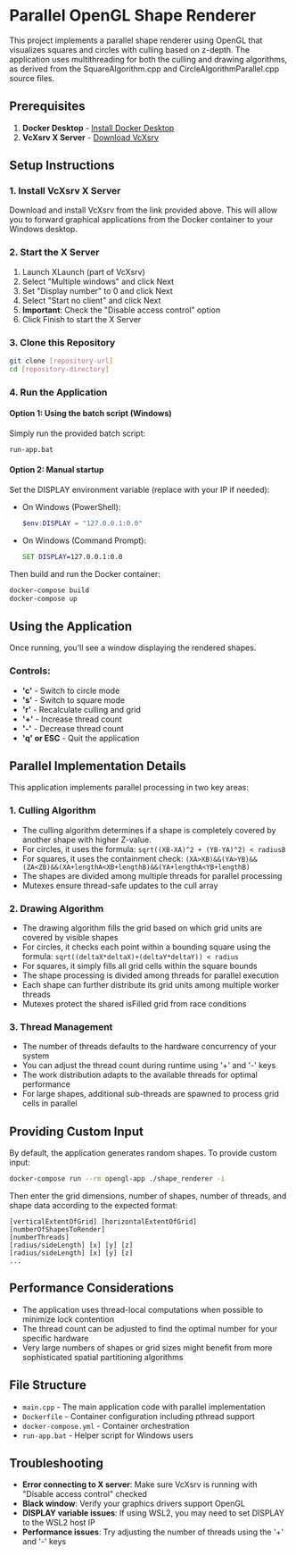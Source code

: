 # Parallel OpenGL Shape Renderer

This project implements a parallel shape renderer using OpenGL that visualizes squares and circles with culling based on z-depth. The application uses multithreading for both the culling and drawing algorithms, as derived from the SquareAlgorithm.cpp and CircleAlgorithmParallel.cpp source files.

## Prerequisites

1. **Docker Desktop** - [Install Docker Desktop](https://www.docker.com/products/docker-desktop/)
2. **VcXsrv X Server** - [Download VcXsrv](https://sourceforge.net/projects/vcxsrv/)

## Setup Instructions

### 1. Install VcXsrv X Server

Download and install VcXsrv from the link provided above. This will allow you to forward graphical applications from the Docker container to your Windows desktop.

### 2. Start the X Server

1. Launch XLaunch (part of VcXsrv)
2. Select "Multiple windows" and click Next
3. Set "Display number" to 0 and click Next
4. Select "Start no client" and click Next
5. **Important**: Check the "Disable access control" option
6. Click Finish to start the X Server

### 3. Clone this Repository

```bash
git clone [repository-url]
cd [repository-directory]
```

### 4. Run the Application

#### Option 1: Using the batch script (Windows)

Simply run the provided batch script:

```bash
run-app.bat
```

#### Option 2: Manual startup

Set the DISPLAY environment variable (replace with your IP if needed):

- On Windows (PowerShell):
  ```powershell
  $env:DISPLAY = "127.0.0.1:0.0"
  ```

- On Windows (Command Prompt):
  ```cmd
  SET DISPLAY=127.0.0.1:0.0
  ```

Then build and run the Docker container:

```bash
docker-compose build
docker-compose up
```

## Using the Application

Once running, you'll see a window displaying the rendered shapes.

### Controls:

- **'c'** - Switch to circle mode
- **'s'** - Switch to square mode
- **'r'** - Recalculate culling and grid
- **'+'** - Increase thread count
- **'-'** - Decrease thread count
- **'q' or ESC** - Quit the application

## Parallel Implementation Details

This application implements parallel processing in two key areas:

### 1. Culling Algorithm

- The culling algorithm determines if a shape is completely covered by another shape with higher Z-value.
- For circles, it uses the formula: `sqrt((XB-XA)^2 + (YB-YA)^2) < radiusB`
- For squares, it uses the containment check: `(XA>XB)&&(YA>YB)&&(ZA<ZB)&&(XA+lengthA<XB+lengthB)&&(YA+lengthA<YB+lengthB)`
- The shapes are divided among multiple threads for parallel processing
- Mutexes ensure thread-safe updates to the cull array

### 2. Drawing Algorithm

- The drawing algorithm fills the grid based on which grid units are covered by visible shapes
- For circles, it checks each point within a bounding square using the formula: `sqrt((deltaX*deltaX)+(deltaY*deltaY)) < radius`
- For squares, it simply fills all grid cells within the square bounds
- The shape processing is divided among threads for parallel execution
- Each shape can further distribute its grid units among multiple worker threads
- Mutexes protect the shared isFilled grid from race conditions

### 3. Thread Management

- The number of threads defaults to the hardware concurrency of your system
- You can adjust the thread count during runtime using '+' and '-' keys
- The work distribution adapts to the available threads for optimal performance
- For large shapes, additional sub-threads are spawned to process grid cells in parallel

## Providing Custom Input

By default, the application generates random shapes. To provide custom input:

```bash
docker-compose run --rm opengl-app ./shape_renderer -i
```

Then enter the grid dimensions, number of shapes, number of threads, and shape data according to the expected format:

```
[verticalExtentOfGrid] [horizontalExtentOfGrid]
[numberOfShapesToRender]
[numberThreads]
[radius/sideLength] [x] [y] [z]
[radius/sideLength] [x] [y] [z]
...
```

## Performance Considerations

- The application uses thread-local computations when possible to minimize lock contention
- The thread count can be adjusted to find the optimal number for your specific hardware
- Very large numbers of shapes or grid sizes might benefit from more sophisticated spatial partitioning algorithms

## File Structure

- `main.cpp` - The main application code with parallel implementation
- `Dockerfile` - Container configuration including pthread support
- `docker-compose.yml` - Container orchestration
- `run-app.bat` - Helper script for Windows users

## Troubleshooting

- **Error connecting to X server**: Make sure VcXsrv is running with "Disable access control" checked
- **Black window**: Verify your graphics drivers support OpenGL
- **DISPLAY variable issues**: If using WSL2, you may need to set DISPLAY to the WSL2 host IP
- **Performance issues**: Try adjusting the number of threads using the '+' and '-' keys